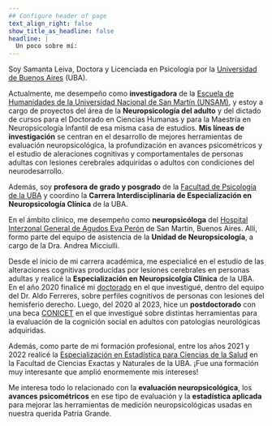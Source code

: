```yaml
---
## Configure header of page
text_align_right: false
show_title_as_headline: false
headline: |
  Un poco sobre mí:
---
```


<!-- this is a subheadline -->
Soy Samanta Leiva, Doctora y Licenciada en Psicología por la [Universidad de Buenos Aires](https://uba.ar/) (UBA). 

Actualmente, me desempeño como **investigadora** de la [Escuela de Humanidades de la Universidad Nacional de San Martín (UNSAM)](https://www.unsam.edu.ar/escuelas/eh/), y estoy a cargo de proyectos del área de la **Neuropsicología del adulto** y del dictado de cursos para el Doctorado en Ciencias Humanas y para la Maestría en Neuropsicología Infantil de esa misma casa de estudios. **Mis líneas de investigación** se centran en el desarrollo de mejores herramientas de evaluación neuropsicológica, la profundización en avances psicométricos y el estudio de aleraciones cognitivas y comportamentales de personas adultas con lesiones cerebrales adquiridas o adultos con condiciones del neurodesarrollo.  

Además, soy **profesora de grado y posgrado** de la [Facultad de Psicología de la UBA](http://www.psi.uba.ar/) y coordino la **Carrera Interdisciplinaria de Especialización en Neuropsicología Clínica** de la UBA. 

En el ámbito clínico, me desempeño como **neuropsicóloga** del [Hospital Interzonal General de Agudos Eva Perón](https://www.ms.gba.gov.ar/sitios/hospitalevaperon/) de San Martín, Buenos Aires. Allí, formo parte del equipo de asistencia de la **Unidad de Neuropsicología**, a cargo de la Dra. Andrea Micciulli. 



Desde el inicio de mi carrera académica, me especialicé en el estudio de las alteraciones cognitivas producidas por lesiones cerebrales en personas adultas y realicé la **Especialización en Neuropsicolgía Clínica** de la UBA. En el año 2020 finalicé mi [doctorado](/project/doctorado/) en el que investigué, dentro del equipo del Dr. Aldo Ferreres, sobre perfiles cognitivos de personas con lesiones del hemisferio derecho. Luego, del 2020 al 2023, hice un **postdoctorado** con una beca [CONICET](https://www.conicet.gov.ar/) en el que investigué sobre distintas  herramientas para la evaluación de la cognición social en adultos con patologías neurológicas adquiridas.

Además, como parte de mi formación profesional, entre los años 2021 y 2022 realicé la [Especialización en Estadística para Ciencias de la Salud](https://www.ic.fcen.uba.ar/ceecs/) en la Facultad de Ciencias Exactas y Naturales de la UBA. ¡Fue una formación muy interesante que amplió enormemente mis intereses!
  
Me interesa todo lo relacionado con la **evaluación neuropsicológica**, los **avances psicométricos** en ese tipo de evaluación y la **estadística aplicada** para mejorar las herramientas de medición neuropsicológicas usadas en nuestra querida Patria Grande.